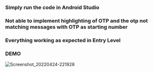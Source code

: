 ### Simply run the code in Android Studio

### Not able to implement highlighting of OTP and the otp not matching messages with OTP as starting number

### Everything working as expected in Entry Level

### DEMO
![Screenshot_20220424-221928](https://user-images.githubusercontent.com/12608658/167898700-ce8e124c-ea88-480f-96f6-dc61f87653a9.png)

